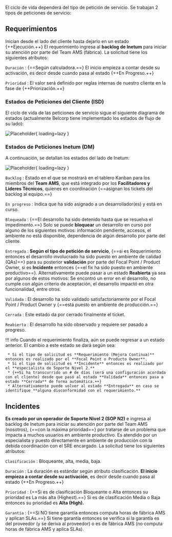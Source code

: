 El ciclo de vida dependerá del tipo de petición de servicio. Se trabajan 2 tipos de peticiones de servicio: 

## Requerimientos
Inician desde el lado del cliente hasta dejarlo en un estado {++Ejecución.++} 
El requerimiento ingresa al **backlog de Inetum** para iniciar su atención por parte del Team AMS (fábrica). 
La solicitud tiene los siguientes atributos: 

`Duración`
:   {==Según calculadora.==} El inicio empieza a contar desde su activación, es decir desde cuando pasa al estado {++En Progreso.++}  

`Prioridad`
:   El valor será definido por reglas internas de nuestro cliente en la fase de {++Priorización.++}

### Estados de Peticiones del Cliente (ISD)
El ciclo de vida de las peticiones de servicio sigue el siguiente diagrama de estados 
(actualmente Belcorp tiene implementado los estados de flujo de su lado): 

![Placeholder](http://www.plantuml.com/plantuml/svg/dLL1JiCm4Bpx5PPwG-e7E22L9fMGE4H1S44SjiwM6hbsjKahqM_n13w67SUkqoG5SRDdPxqxiuwpbHLotEsRJrvXBKZk6saqOwytRtm-l-EvNkp9h45ObD_o9I4Gwu6ULU9Hrfu3RSon8ZXoKeL7euv87RqobySgt3GsxSaeAMG3ka6R5NR47_J6qCvolxyqIqaZjR9OI_6L4Q0kUti19QkMdTUDt8Myi74bHYa3xSDAatd_4ZRHQ5hsqKwK_j9kxuI2f25vwigEabps4hH0PQVbxe9VqpJRDq7tg578ZJGzdM52PtCJufLEezPqEh-qC32iHB654z1VHrmeq1YI5uCBVfsVwwEqfO07r7USS7pI2jOa1Knd149NWmwuXZh3v_e0rBfRG6rSbe-m4KuxH2JgHkXMDCNpVhJ4Ra1Jp19XBP4QqrhhkYHsnWRgFb0SlAO-QU9s3HwRrAZqj8dk2aCPrdk5xq15cPqdwFn2vrUPiKlIk04jbR6w0Vj1nl1CoHrsO32tXqLT7ktWdh9PdkSHZo_AA9hSjYIUFXK9FFYqUaSE_6gZB2fpBjXV0GkguZug2iWF){ loading=lazy }

### Estados de Peticiones Inetum (DM)
A continuación, se detallan los estados del lado de Inetum: 

![Placeholder](http://www.plantuml.com/plantuml/svg/bLAxRiCm3Dpv5GIw1V0FT2ZG91sw6Hco11qOcr28AfP3AqF_lf9bsR6Jekrsl3i-fPFKZ7nk_HVMt5KghHVN01nM7rYec9ClNd1DrQTr1fzneqmAEIw2jg6cOakrYsh2SyDRKwepobrql3TI2Ibc2cxKPFRA9bKRiC94HikEwIYiFbeYLb6OkFzrp0i-N68nsjgwovMJPy1XqP7yI-FRDVPafKxL4bGOgVwkh3eC5D7o2h_8fTCjTwsDzojtss1xRTKTmpWzBMokZ8H1WgNryN3tUNc27vyDeFFaUIhsPENC0vcpPzpu2ecT7oJyo5dFFXupClCD){ loading=lazy }

`Backlog`
:   Estado en el que se mostrará en el tablero Kanban para los miembros del **Team AMS**, que está integrado 
    por los **Facilitadores y Líderes Técnicos**, quienes en coordinación {==asignan los tickets del backlog al equipo.==} 

`En progreso`
:   Indica que ha sido asignado a un desarrollador(es) y está en curso. 

`Bloqueada`
:   {==El desarrollo ha sido detenido hasta que se resuelva el impedimento.==} Solo se puede **bloquear** un desarrollo 
    en curso por alguno de los siguientes motivos: información pendiente, accesos, el ambiente no está disponible, 
    dependencia de algún desarrollo por parte del cliente. 

`Entregada`
:   **Según el tipo de petición de servicio**, {==si es Requerimiento entonces el desarrollo involucrado ha sido 
    puesto en ambiente de calidad (QAs)==} para su posterior **validación** por parte del Focal Point / Product Owner, 
    si es **Incidente** entonces {==el fix ha sido puesto en ambiente productivo==}. Alternativamente puede 
    pasar a un estado **Reabierta** ya sea por algunos de estos motivos: Se encontró un error en el desarrollo, 
    no cumple con algún criterio de aceptación, el desarrollo impactó en otra funcionalidad, entre otros. 

`Validada`
:   El desarrollo ha sido validado satisfactoriamente por el Focal Point / Product Owner y {==está puesto en 
    ambiente de producción.==} 

`Cerrada`
:   Este estado da por cerrado finalmente el ticket.

`Reabierta`
:   El desarrollo ha sido observado y requiere ser pasado a progreso. 

!!! info
    Cuando el requerimiento finaliza, aún se puede regresar a un estado anterior.
    El cambio a este estado se dará según sea: 
    
     * Si el tipo de solicitud es **Requerimiento (Mejora Continua)** entonces es realizado por el **Focal Point o Producto Owner**.
     * Si el tipo de solicitud es **Incidente** entonces es realizado por el **especialista de Soporte Nivel 2.**
     * {++Si ha transcurrido un # de días (será una configuración acordada con el cliente) desde que pasó al estado **Validada** entonces pasa a estado **Cerrada** de forma automática.++}
     * Alternativamente puede volver al estado **Entregada** en caso se identifique **alguna disconformidad con el requerimiento.**

## Incidentes 
**Es creado por un operador de Soporte Nivel 2 (SOP N2)** e ingresa al backlog de Inetum para iniciar su atención por 
parte del Team AMS (nosotros), {==con la máxima prioridad==} por tratarse de un problema que impacta a muchos usuarios en 
ambiente productivo. Es atendido por un especialista y puesto directamente en ambiente de producción con la debida 
coordinación con el SRE encargado. La solicitud tiene los siguientes atributos: 

`Clasificación`
:   Bloqueante, alta, media, baja.

`Duración`
:   La duración es estándar según atributo clasificación. **El inicio empieza a contar desde su activación**, 
    es decir desde cuando pasa al estado {++En Progreso.++}

`Prioridad`
:   {==Si es de clasificación Bloqueante o Alta entonces su prioridad es La más alta (Highest).==} Si es de clasificación 
    Media o Baja entonces su prioridad es **Alta (High).**

`Garantía`
:   {==Si NO tiene garantía entonces computa horas de fábrica AMS y aplican SLAs.==} Si tiene garantía entonces se 
    verifica si la garantía es del proveedor (y se deriva al proveedor) o es de fábrica AMS (no computa horas 
    de fábrica AMS y aplica SLAs). 
